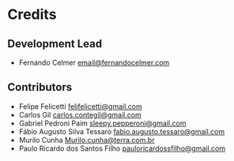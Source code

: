 # Credits

## Development Lead

* Fernando Celmer <email@fernandocelmer.com>

## Contributors

* Felipe Felicetti <felifelicetti@gmail.com>
* Carlos Gil <carlos.contegil@gmail.com>
* Gabriel Pedroni Paim <sleepy.pepperoni@gmail.com>
* Fábio Augusto Silva Tessaro <fabio.augusto.tessaro@gmail.com>
* Murilo Cunha <Murilo.cunha@terra.com.br>
* Paulo Ricardo dos Santos Filho <pauloricardossfilho@gmail.com>
